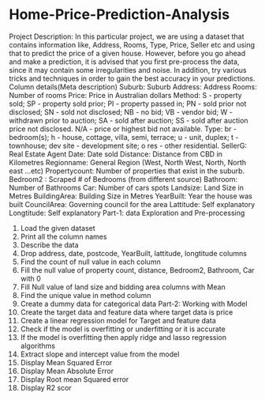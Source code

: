 # Home-Price-Prediction-Analysis
Project Description:
In this particular project, we are using a dataset that contains information like, Address, Rooms, Type, 
Price, Seller etc and using that to predict the price of a given house.
However, before you go ahead and make a prediction, it is advised that you first pre-process the 
data, since it may contain some irregularities and noise. In addition, try various tricks and techniques 
in order to gain the best accuracy in your predictions.
Column details(Meta description)
Suburb: Suburb
Address: Address
Rooms: Number of rooms
Price: Price in Australian dollars
Method:
S - property sold;
SP - property sold prior;
PI - property passed in;
PN - sold prior not disclosed;
SN - sold not disclosed;
NB - no bid;
VB - vendor bid;
W - withdrawn prior to auction;
SA - sold after auction;
SS - sold after auction price not disclosed.
N/A - price or highest bid not available.
Type:
br - bedroom(s);
h - house, cottage, villa, semi, terrace;
u - unit, duplex;
t - townhouse;
dev site - development site;
o res - other residential.
SellerG: Real Estate Agent
Date: Date sold
Distance: Distance from CBD in Kilometres
Regionname: General Region (West, North West, North, North east …etc)
Propertycount: Number of properties that exist in the suburb.
Bedroom2 : Scraped # of Bedrooms (from different source)
Bathroom: Number of Bathrooms
Car: Number of cars spots
Landsize: Land Size in Metres
BuildingArea: Building Size in Metres
YearBuilt: Year the house was built
CouncilArea: Governing council for the area
Lattitude: Self explanatory
Longtitude: Self explanatory
Part-1: data Exploration and Pre-processing
1) Load the given dataset
2) Print all the column names
3) Describe the data
4) Drop address, date, postcode, YearBuilt, lattitude, longtitude columns
5) Find the count of null value in each column
6) Fill the null value of property count, distance, Bedroom2, Bathroom, Car with 0
7) Fill Null value of land size and bidding area columns with Mean
8) Find the unique value in method column
9) Create a dummy data for categorical data
Part-2: Working with Model
1) Create the target data and feature data where target data is price
2) Create a linear regression model for Target and feature data
3) Check if the model is overfitting or underfitting or it is accurate
4) If the model is overfitting then apply ridge and lasso regression algorithms
5) Extract slope and intercept value from the model
6) Display Mean Squared Error
7) Display Mean Absolute Error
8) Display Root mean Squared error
9) Display R2 scor
